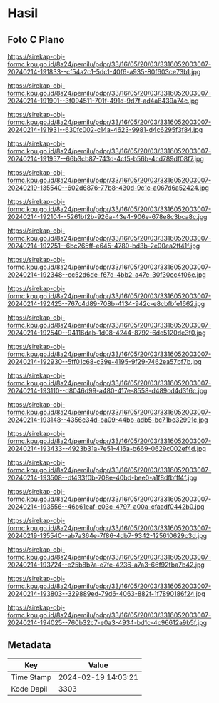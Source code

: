 # Hasil

## Foto C Plano

https://sirekap-obj-formc.kpu.go.id/8a24/pemilu/pdpr/33/16/05/20/03/3316052003007-20240214-191833--cf54a2c1-5dc1-40f6-a935-80f603ce73b1.jpg

https://sirekap-obj-formc.kpu.go.id/8a24/pemilu/pdpr/33/16/05/20/03/3316052003007-20240214-191901--3f094511-701f-491d-9d7f-ad4a8439a74c.jpg

https://sirekap-obj-formc.kpu.go.id/8a24/pemilu/pdpr/33/16/05/20/03/3316052003007-20240214-191931--630fc002-c14a-4623-9981-d4c6295f3f84.jpg

https://sirekap-obj-formc.kpu.go.id/8a24/pemilu/pdpr/33/16/05/20/03/3316052003007-20240214-191957--66b3cb87-743d-4cf5-b56b-4cd789df08f7.jpg

https://sirekap-obj-formc.kpu.go.id/8a24/pemilu/pdpr/33/16/05/20/03/3316052003007-20240219-135540--602d6876-77b8-430d-9c1c-a067d6a52424.jpg

https://sirekap-obj-formc.kpu.go.id/8a24/pemilu/pdpr/33/16/05/20/03/3316052003007-20240214-192104--5261bf2b-926a-43e4-906e-678e8c3bca8c.jpg

https://sirekap-obj-formc.kpu.go.id/8a24/pemilu/pdpr/33/16/05/20/03/3316052003007-20240214-192251--6bc265ff-e645-4780-bd3b-2e00ea2ff41f.jpg

https://sirekap-obj-formc.kpu.go.id/8a24/pemilu/pdpr/33/16/05/20/03/3316052003007-20240214-192348--cc52d6de-f67d-4bb2-a47e-30f30cc4f06e.jpg

https://sirekap-obj-formc.kpu.go.id/8a24/pemilu/pdpr/33/16/05/20/03/3316052003007-20240214-192425--767c4d89-708b-4134-942c-e8cbfbfe1662.jpg

https://sirekap-obj-formc.kpu.go.id/8a24/pemilu/pdpr/33/16/05/20/03/3316052003007-20240214-192540--94116dab-1d08-4244-8792-6de5120de3f0.jpg

https://sirekap-obj-formc.kpu.go.id/8a24/pemilu/pdpr/33/16/05/20/03/3316052003007-20240214-192930--5ff01c68-c39e-4195-9f29-7462ea57bf7b.jpg

https://sirekap-obj-formc.kpu.go.id/8a24/pemilu/pdpr/33/16/05/20/03/3316052003007-20240214-193110--d8046d99-a480-417e-8558-d489cd4d316c.jpg

https://sirekap-obj-formc.kpu.go.id/8a24/pemilu/pdpr/33/16/05/20/03/3316052003007-20240214-193148--4356c34d-ba09-44bb-adb5-bc71be32991c.jpg

https://sirekap-obj-formc.kpu.go.id/8a24/pemilu/pdpr/33/16/05/20/03/3316052003007-20240214-193433--4923b31a-7e51-416a-b669-0629c002ef4d.jpg

https://sirekap-obj-formc.kpu.go.id/8a24/pemilu/pdpr/33/16/05/20/03/3316052003007-20240214-193508--df433f0b-708e-40bd-bee0-a1f8dfbfff4f.jpg

https://sirekap-obj-formc.kpu.go.id/8a24/pemilu/pdpr/33/16/05/20/03/3316052003007-20240214-193556--46b61eaf-c03c-4797-a00a-cfaadf0442b0.jpg

https://sirekap-obj-formc.kpu.go.id/8a24/pemilu/pdpr/33/16/05/20/03/3316052003007-20240219-135540--ab7a364e-7f86-4db7-9342-125610629c3d.jpg

https://sirekap-obj-formc.kpu.go.id/8a24/pemilu/pdpr/33/16/05/20/03/3316052003007-20240214-193724--e25b8b7a-e7fe-4236-a7a3-66f92fba7b42.jpg

https://sirekap-obj-formc.kpu.go.id/8a24/pemilu/pdpr/33/16/05/20/03/3316052003007-20240214-193803--329889ed-79d6-4063-882f-1f7890186f24.jpg

https://sirekap-obj-formc.kpu.go.id/8a24/pemilu/pdpr/33/16/05/20/03/3316052003007-20240214-194025--760b32c7-e0a3-4934-bd1c-4c96612a9b5f.jpg


## Metadata

| Key        | Value               |
| ---------- | ------------------- |
| Time Stamp | 2024-02-19 14:03:21 |
| Kode Dapil | 3303                |



